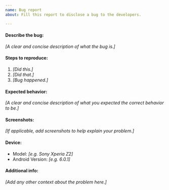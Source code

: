 ```yaml
---
name: Bug report
about: Fill this report to disclose a bug to the developers.

---
```


#### Describe the bug:
*[A clear and concise description of what the bug is.]*

#### Steps to reproduce:
1. *[Did this.]*
2. *[Did that.]*
3. *[Bug happened.]*

#### Expected behavior:
*[A clear and concise description of what you expected the correct behavior to be.]*

#### Screenshots:
*[If applicable, add screenshots to help explain your problem.]*

#### Device:
 - Model: *[e.g. Sony Xperia Z2]*
 - Android Version: *[e.g. 6.0.1]*

#### Additional info:
*[Add any other context about the problem here.]*
